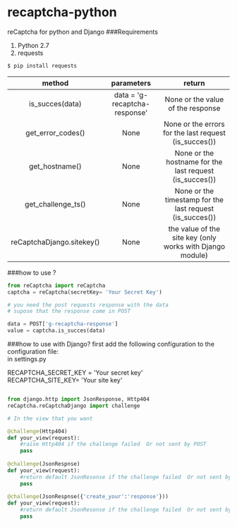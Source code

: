 # recaptcha-python
reCaptcha for python and Django
###Requirements
1. Python 2.7
2. requests 
```sh
$ pip install requests
```

| method    |parameters|return|  
|:---:|:---:|:---:|
|is_succes(data)| data  = 'g-recaptcha-response' | None or the value of the response|
|get_error_codes()| None |None or the errors for the last request (is_succes())|
|get_hostname()| None | None or the hostname for the last request (is_succes())|
|get_challenge_ts()|None |  None or the timestamp for the last request (is_succes())|
|reCaptchaDjango.sitekey()| None | the value of the site key (only works with Django module)|

###how to use ?
```py
from reCaptcha import reCaptcha
captcha = reCaptcha(secretKey= 'Your Secret Key')

# you need the post requests response with the data 
# supose that the response come in POST

data = POST['g-recaptcha-response']
value = captcha.is_succes(data)
```
###how to use with Django?
first add the following configuration to the configuration file:  
in settings.py

RECAPTCHA_SECRET_KEY = 'Your secret key'  
RECAPTCHA_SITE_KEY= 'Your site key'


```py

from django.http import JsonResponse, Http404
reCaptcha.reCaptchaDjango import challenge

# In the view that you want

@challenge(Http404)
def your_view(request):
    #raise Http404 if the challenge failed  Or not sent by POST
    pass
    
@challenge(JsonRespnse)
def your_view(request):
    #return default JsonResonse if the challenge failed  Or not sent by POST
    pass
    
@challenge(JsonRespnse({'create_your':'response'}))
def your_view(request):
    #return default JsonResonse if the challenge failed  Or not sent by POST
    pass
        
```